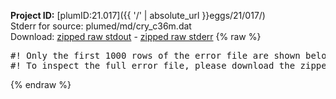 **Project ID:** [plumID:21.017]({{ '/' | absolute_url }}eggs/21/017/)  
Stderr for source:  plumed/md/cry_c36m.dat   
Download: [zipped raw stdout](cry_c36m.dat.plumed.stdout.txt.zip) - [zipped raw stderr](cry_c36m.dat.plumed.stderr.txt.zip) 
{% raw %}
<pre>
#! Only the first 1000 rows of the error file are shown below
#! To inspect the full error file, please download the zipped raw stderr file above
</pre>
{% endraw %}
